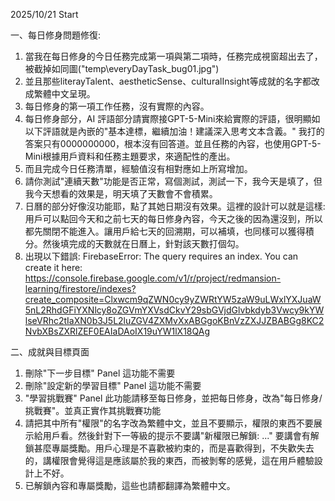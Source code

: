2025/10/21 Start

一、每日修身問題修復:

1. 當我在每日修身的今日任務完成第一項與第二項時，任務完成視窗超出去了，被截掉如同圖("temp\everyDayTask_bug01.jpg")
2. 並且那些literayTalent、aestheticSense、culturalInsight等成就的名字都改成繁體中文呈現。
3. 每日修身的第一項工作任務，沒有實際的內容。
4. 每日修身部分，AI 評語部分請實際接GPT-5-Mini來給實際的評語，很明顯如以下評語就是內嵌的"基本達標，繼續加油！建議深入思考文本含義。" 我打的答案只有0000000000，根本沒有回答道。並且任務的內容，也使用GPT-5-Mini根據用戶資料和任務主題要求，來適配性的產出。
5. 而且完成今日任務清單，經驗值沒有相對應如上所寫增加。
6. 請你測試"連續天數"功能是否正常，寫個測試，測試一下，我今天是填了，但我今天想看的效果是，明天填了天數會不會積累。
7. 日曆的部分好像沒功能耶，點了其她日期沒有效果。這裡的設計可以就是這樣: 用戶可以點回今天和之前七天的每日修身內容，今天之後的因為還沒到，所以都先關閉不能進入。讓用戶給七天的回溯期，可以補填，也同樣可以獲得積分。然後填完成的天數就在日曆上，針對該天數打個勾。
8. 出現以下錯誤:
FirebaseError: The query requires an index. You can create it here: https://console.firebase.google.com/v1/r/project/redmansion-learning/firestore/indexes?create_composite=Clxwcm9qZWN0cy9yZWRtYW5zaW9uLWxlYXJuaW5nL2RhdGFiYXNlcy8oZGVmYXVsdCkvY29sbGVjdGlvbkdyb3Vwcy9kYWlseVRhc2tIaXN0b3J5L2luZGV4ZXMvXxABGgoKBnVzZXJJZBABGg8KC2NvbXBsZXRlZEF0EAIaDAoIX19uYW1lX18QAg

二、成就與目標頁面
1. 刪除"下一步目標" Panel 這功能不需要
2. 刪除"設定新的學習目標" Panel 這功能不需要
3. "學習挑戰賽" Panel 此功能請移至每日修身，並把每日修身，改為"每日修身/挑戰賽"。並真正實作其挑戰賽功能
4. 請把其中所有"權限"的名字改為繁體中文，並且不要顯示，權限的東西不要展示給用戶看。然後針對下一等級的提示不要講"新權限已解鎖: ..." 要講會有解鎖甚麼專屬獎勵。用戶心理是不喜歡被約束的，而是喜歡得到，不失歡失去的，講權限會覺得這是應該屬於我的東西，而被剝奪的感覺，這在用戶體驗設計上不好。 
5. 已解鎖內容和專屬獎勵，這些也請都翻譯為繁體中文。